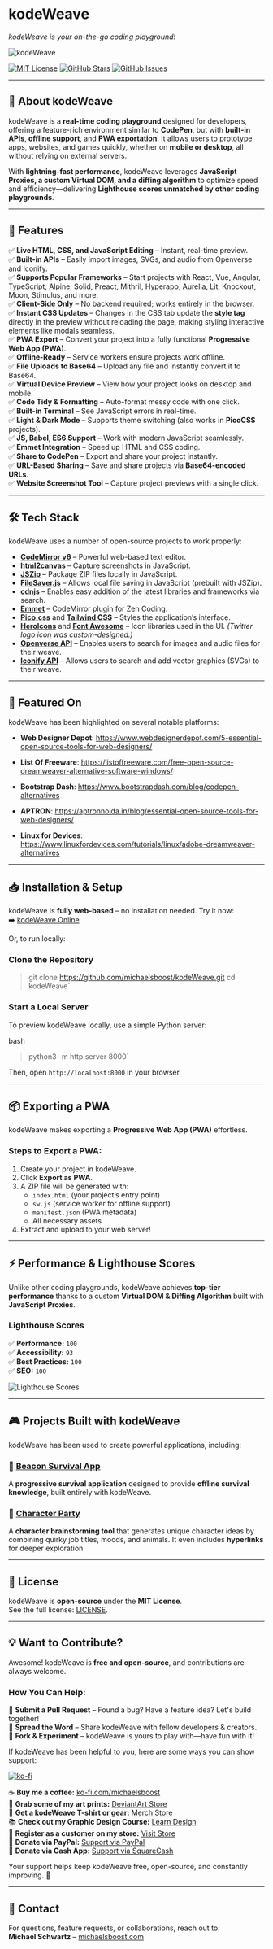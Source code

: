 
# **kodeWeave**

_kodeWeave is your on-the-go coding playground!_

![kodeWeave](https://raw.githubusercontent.com/michaelsboost/kodeWeave/main/imgs/screenshot.png)

[![MIT License](https://img.shields.io/github/license/michaelsboost/kodeWeave)](LICENSE) [![GitHub Stars](https://img.shields.io/github/stars/michaelsboost/kodeWeave)](https://github.com/michaelsboost/kodeWeave/stargazers) [![GitHub Issues](https://img.shields.io/github/issues/michaelsboost/kodeWeave)](https://github.com/michaelsboost/kodeWeave/issues)

----------

## **🚀 About kodeWeave**

kodeWeave is a **real-time coding playground** designed for developers, offering a feature-rich environment similar to **CodePen**, but with **built-in APIs**, **offline support**, and **PWA exportation**. It allows users to prototype apps, websites, and games quickly, whether on **mobile or desktop**, all without relying on external servers.

With **lightning-fast performance**, kodeWeave leverages **JavaScript Proxies, a custom Virtual DOM, and a diffing algorithm** to optimize speed and efficiency—delivering **Lighthouse scores unmatched by other coding playgrounds**.

----------

## **🌟 Features**

✅ **Live HTML, CSS, and JavaScript Editing** – Instant, real-time preview.  
✅ **Built-in APIs** – Easily import images, SVGs, and audio from Openverse and Iconify.  
✅ **Supports Popular Frameworks** – Start projects with React, Vue, Angular, TypeScript, Alpine, Solid, Preact, Mithril, Hyperapp, Aurelia, Lit, Knockout, Moon, Stimulus, and more.  
✅ **Client-Side Only** – No backend required; works entirely in the browser.  
✅ **Instant CSS Updates** – Changes in the CSS tab update the **style tag** directly in the preview without reloading the page, making styling interactive elements like modals seamless.  
✅ **PWA Export** – Convert your project into a fully functional **Progressive Web App (PWA)**.  
✅ **Offline-Ready** – Service workers ensure projects work offline.  
✅ **File Uploads to Base64** – Upload any file and instantly convert it to Base64.  
✅ **Virtual Device Preview** – View how your project looks on desktop and mobile.  
✅ **Code Tidy & Formatting** – Auto-format messy code with one click.  
✅ **Built-in Terminal** – See JavaScript errors in real-time.  
✅ **Light & Dark Mode** – Supports theme switching (also works in **PicoCSS** projects).  
✅ **JS, Babel, ES6 Support** – Work with modern JavaScript seamlessly.  
✅ **Emmet Integration** – Speed up HTML and CSS coding.  
✅ **Share to CodePen** – Export and share your project instantly.  
✅ **URL-Based Sharing** – Save and share projects via **Base64-encoded URLs**.  
✅ **Website Screenshot Tool** – Capture project previews with a single click.

----------

## **🛠️ Tech Stack**

kodeWeave uses a number of open-source projects to work properly:

-   **[CodeMirror v6](http://codemirror.net/)** – Powerful web-based text editor.
-   **[html2canvas](https://html2canvas.hertzen.com/)** – Capture screenshots in JavaScript.
-   **[JSZip](https://stuk.github.io/jszip/)** – Package ZIP files locally in JavaScript.
-   **[FileSaver.js](https://github.com/eligrey/FileSaver.js/)** – Allows local file saving in JavaScript (prebuilt with JSZip).
-   **[cdnjs](https://cdnjs.com/api)** – Enables easy addition of the latest libraries and frameworks via search.
-   **[Emmet](http://emmet.io/)** – CodeMirror plugin for Zen Coding.
-   **[Pico.css](https://picocss.com/)** and **[Tailwind CSS](https://tailwindcss.com/)** – Styles the application’s interface.
-   **[HeroIcons](https://heroicons.com/)** and **[Font Awesome](https://fontawesome.com/)** – Icon libraries used in the UI. _(Twitter logo icon was custom-designed.)_
-   **[Openverse API](https://docs.openverse.org/api/guides/documentation.html)** – Enables users to search for images and audio files for their weave.
-   **[Iconify API](https://iconify.design/docs/api/)** – Allows users to search and add vector graphics (SVGs) to their weave.

----------

## **📰 Featured On**

kodeWeave has been highlighted on several notable platforms:

- **Web Designer Depot**: https://www.webdesignerdepot.com/5-essential-open-source-tools-for-web-designers/

- **List Of Freeware**: https://listoffreeware.com/free-open-source-dreamweaver-alternative-software-windows/

- **Bootstrap Dash**: https://www.bootstrapdash.com/blog/codepen-alternatives

- **APTRON**: https://aptronnoida.in/blog/essential-open-source-tools-for-web-designers/

- **Linux for Devices**: https://www.linuxfordevices.com/tutorials/linux/adobe-dreamweaver-alternatives

----------

## **📥 Installation & Setup**

kodeWeave is **fully web-based** – no installation needed. Try it now:  
➡️ [kodeWeave Online](https://michaelsboost.com/kodeWeave/go)

Or, to run locally:

### **Clone the Repository**

> git clone 
> https://github.com/michaelsboost/kodeWeave.git 
> cd kodeWeave` 

### **Start a Local Server**

To preview kodeWeave locally, use a simple Python server:

bash

> python3 -m http.server 8000` 

Then, open `http://localhost:8000` in your browser.

----------

## **📦 Exporting a PWA**

kodeWeave makes exporting a **Progressive Web App (PWA)** effortless.

### **Steps to Export a PWA:**

1.  Create your project in kodeWeave.
2.  Click **Export as PWA**.
3.  A ZIP file will be generated with:
    -   `index.html` (your project’s entry point)
    -   `sw.js` (service worker for offline support)
    -   `manifest.json` (PWA metadata)
    -   All necessary assets
4.  Extract and upload to your web server!

----------

## **⚡ Performance & Lighthouse Scores**

Unlike other coding playgrounds, kodeWeave achieves **top-tier performance** thanks to a custom **Virtual DOM & Diffing Algorithm** built with **JavaScript Proxies**.

### **Lighthouse Scores**

✅ **Performance:** `100`  
✅ **Accessibility:** `93`  
✅ **Best Practices:** `100`  
✅ **SEO:** `100`

![Lighthouse Scores](https://raw.githubusercontent.com/michaelsboost/kodeWeave/main/imgs/lighthouse.png)

----------

## **🎮 Projects Built with kodeWeave**

kodeWeave has been used to create powerful applications, including:

### **🎯 [Beacon Survival App](https://michaelsboost.com/Beacon)**

A **progressive survival application** designed to provide **offline survival knowledge**, built entirely with kodeWeave.

### **🎲 [Character Party](https://michaelsboost.com/Character-Party)**

A **character brainstorming tool** that generates unique character ideas by combining quirky job titles, moods, and animals. It even includes **hyperlinks** for deeper exploration.

----------

## **📜 License**

kodeWeave is **open-source** under the **MIT License**.  
See the full license: [LICENSE](https://github.com/michaelsboost/kodeWeave/blob/main/LICENSE).

----------

## **💡 Want to Contribute?**

Awesome! kodeWeave is **free and open-source**, and contributions are always welcome.

### **How You Can Help:**

🔹 **Submit a Pull Request** – Found a bug? Have a feature idea? Let's build together!  
🔹 **Spread the Word** – Share kodeWeave with fellow developers & creators.  
🔹 **Fork & Experiment** – kodeWeave is yours to play with—have fun with it!

If kodeWeave has been helpful to you, here are some ways you can show support:

[![ko-fi](https://storage.ko-fi.com/cdn/useruploads/d666bcdd-8d38-47d4-b78b-018d4b726d48.png)](https://ko-fi.com/michaelsboost)

☕ **Buy me a coffee:** [ko-fi.com/michaelsboost](http://ko-fi.com/michaelsboost)  
🎨 **Grab some of my art prints:** [DeviantArt Store](https://deviantart.com/michaelsboost/prints)  
👕 **Get a kodeWeave T-shirt or gear:** [Merch Store](https://michaelsboost.com/gear)  
📚 **Check out my Graphic Design Course:** [Learn Design](https://michaelsboost.com/graphicdesign)  
🛒 **Register as a customer on my store:** [Visit Store](https://michaelsboost.com/store)  
💙 **Donate via PayPal:** [Support via PayPal](https://michaelsboost.com/donate)  
💸 **Donate via Cash App:** [Support via SquareCash](https://cash.me/$michaelsboost)

Your support helps keep kodeWeave free, open-source, and constantly improving. 🚀

----------

## **📧 Contact**

For questions, feature requests, or collaborations, reach out to:  
**Michael Schwartz** – [michaelsboost.com](https://michaelsboost.com/)